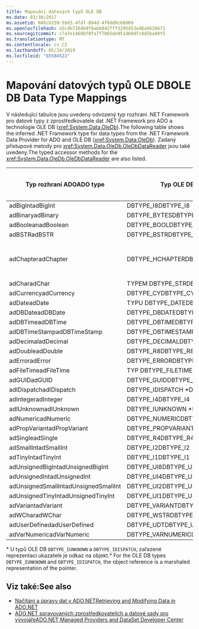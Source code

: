 ```yaml
---
title: Mapování datových typů OLE DB
ms.date: 03/30/2017
ms.assetid: 04bcb259-59d3-4fd7-894d-4f0dd0c68069
ms.openlocfilehash: a5c4b7264b9f8abb842fff3295d53ed8ab626671
ms.sourcegitcommit: c7a7e1468bf0fa7f7065de951d60dfc8d5ba89f5
ms.translationtype: MT
ms.contentlocale: cs-CZ
ms.lasthandoff: 05/14/2019
ms.locfileid: "65584522"
---
```

# <a name="ole-db-data-type-mappings"></a><span data-ttu-id="d23c6-102">Mapování datových typů OLE DB</span><span class="sxs-lookup"><span data-stu-id="d23c6-102">OLE DB Data Type Mappings</span></span>
<span data-ttu-id="d23c6-103">V následující tabulce jsou uvedeny odvozený typ rozhraní .NET Framework pro datové typy z zprostředkovatele dat .NET Framework pro ADO a technologie OLE DB (<xref:System.Data.OleDb>).</span><span class="sxs-lookup"><span data-stu-id="d23c6-103">The following table shows the inferred .NET Framework type for data types from the .NET Framework Data Provider for ADO and OLE DB (<xref:System.Data.OleDb>).</span></span> <span data-ttu-id="d23c6-104">Zadaný přístupové metody pro <xref:System.Data.OleDb.OleDbDataReader> jsou také uvedeny.</span><span class="sxs-lookup"><span data-stu-id="d23c6-104">The typed accessor methods for the <xref:System.Data.OleDb.OleDbDataReader> are also listed.</span></span>  
  
|<span data-ttu-id="d23c6-105">Typ rozhraní ADO</span><span class="sxs-lookup"><span data-stu-id="d23c6-105">ADO type</span></span>|<span data-ttu-id="d23c6-106">Typ OLE DB</span><span class="sxs-lookup"><span data-stu-id="d23c6-106">OLE DB type</span></span>|<span data-ttu-id="d23c6-107">Typ rozhraní .NET Framework</span><span class="sxs-lookup"><span data-stu-id="d23c6-107">.NET Framework type</span></span>|<span data-ttu-id="d23c6-108">Zadaný přístupový objekt rozhraní .NET framework</span><span class="sxs-lookup"><span data-stu-id="d23c6-108">.NET Framework typed accessor</span></span>|  
|--------------|-----------------|----------------------------------------------------------------------|--------------------------------------------------------------------------------|  
|<span data-ttu-id="d23c6-109">adBigInt</span><span class="sxs-lookup"><span data-stu-id="d23c6-109">adBigInt</span></span>|<span data-ttu-id="d23c6-110">DBTYPE_I8</span><span class="sxs-lookup"><span data-stu-id="d23c6-110">DBTYPE_I8</span></span>|<span data-ttu-id="d23c6-111">Int64</span><span class="sxs-lookup"><span data-stu-id="d23c6-111">Int64</span></span>|<span data-ttu-id="d23c6-112">GetInt64()</span><span class="sxs-lookup"><span data-stu-id="d23c6-112">GetInt64()</span></span>|  
|<span data-ttu-id="d23c6-113">adBinary</span><span class="sxs-lookup"><span data-stu-id="d23c6-113">adBinary</span></span>|<span data-ttu-id="d23c6-114">DBTYPE_BYTES</span><span class="sxs-lookup"><span data-stu-id="d23c6-114">DBTYPE_BYTES</span></span>|<span data-ttu-id="d23c6-115">Byte[]</span><span class="sxs-lookup"><span data-stu-id="d23c6-115">Byte[]</span></span>|<span data-ttu-id="d23c6-116">GetBytes()</span><span class="sxs-lookup"><span data-stu-id="d23c6-116">GetBytes()</span></span>|  
|<span data-ttu-id="d23c6-117">adBoolean</span><span class="sxs-lookup"><span data-stu-id="d23c6-117">adBoolean</span></span>|<span data-ttu-id="d23c6-118">DBTYPE_BOOL</span><span class="sxs-lookup"><span data-stu-id="d23c6-118">DBTYPE_BOOL</span></span>|<span data-ttu-id="d23c6-119">Boolean</span><span class="sxs-lookup"><span data-stu-id="d23c6-119">Boolean</span></span>|<span data-ttu-id="d23c6-120">GetBoolean()</span><span class="sxs-lookup"><span data-stu-id="d23c6-120">GetBoolean()</span></span>|  
|<span data-ttu-id="d23c6-121">adBSTR</span><span class="sxs-lookup"><span data-stu-id="d23c6-121">adBSTR</span></span>|<span data-ttu-id="d23c6-122">DBTYPE_BSTR</span><span class="sxs-lookup"><span data-stu-id="d23c6-122">DBTYPE_BSTR</span></span>|<span data-ttu-id="d23c6-123">String</span><span class="sxs-lookup"><span data-stu-id="d23c6-123">String</span></span>|<span data-ttu-id="d23c6-124">GetString()</span><span class="sxs-lookup"><span data-stu-id="d23c6-124">GetString()</span></span>|  
|<span data-ttu-id="d23c6-125">adChapter</span><span class="sxs-lookup"><span data-stu-id="d23c6-125">adChapter</span></span>|<span data-ttu-id="d23c6-126">DBTYPE_HCHAPTER</span><span class="sxs-lookup"><span data-stu-id="d23c6-126">DBTYPE_HCHAPTER</span></span>|<span data-ttu-id="d23c6-127">Podporují `DataReader`.</span><span class="sxs-lookup"><span data-stu-id="d23c6-127">Supported through the `DataReader`.</span></span> <span data-ttu-id="d23c6-128">Zobrazit [načítání dat pomocí čtečky dat](../../../../docs/framework/data/adonet/retrieving-data-using-a-datareader.md).</span><span class="sxs-lookup"><span data-stu-id="d23c6-128">See [Retrieving Data Using a DataReader](../../../../docs/framework/data/adonet/retrieving-data-using-a-datareader.md).</span></span>|<span data-ttu-id="d23c6-129">GetValue()</span><span class="sxs-lookup"><span data-stu-id="d23c6-129">GetValue()</span></span>|  
|<span data-ttu-id="d23c6-130">adChar</span><span class="sxs-lookup"><span data-stu-id="d23c6-130">adChar</span></span>|<span data-ttu-id="d23c6-131">TYPEM DBTYPE_STR</span><span class="sxs-lookup"><span data-stu-id="d23c6-131">DBTYPE_STR</span></span>|<span data-ttu-id="d23c6-132">String</span><span class="sxs-lookup"><span data-stu-id="d23c6-132">String</span></span>|<span data-ttu-id="d23c6-133">GetString()</span><span class="sxs-lookup"><span data-stu-id="d23c6-133">GetString()</span></span>|  
|<span data-ttu-id="d23c6-134">adCurrency</span><span class="sxs-lookup"><span data-stu-id="d23c6-134">adCurrency</span></span>|<span data-ttu-id="d23c6-135">DBTYPE_CY</span><span class="sxs-lookup"><span data-stu-id="d23c6-135">DBTYPE_CY</span></span>|<span data-ttu-id="d23c6-136">Desetinné číslo</span><span class="sxs-lookup"><span data-stu-id="d23c6-136">Decimal</span></span>|<span data-ttu-id="d23c6-137">GetDecimal()</span><span class="sxs-lookup"><span data-stu-id="d23c6-137">GetDecimal()</span></span>|  
|<span data-ttu-id="d23c6-138">adDate</span><span class="sxs-lookup"><span data-stu-id="d23c6-138">adDate</span></span>|<span data-ttu-id="d23c6-139">TYPU DBTYPE_DATE</span><span class="sxs-lookup"><span data-stu-id="d23c6-139">DBTYPE_DATE</span></span>|<span data-ttu-id="d23c6-140">DateTime</span><span class="sxs-lookup"><span data-stu-id="d23c6-140">DateTime</span></span>|<span data-ttu-id="d23c6-141">GetDateTime()</span><span class="sxs-lookup"><span data-stu-id="d23c6-141">GetDateTime()</span></span>|  
|<span data-ttu-id="d23c6-142">adDBDate</span><span class="sxs-lookup"><span data-stu-id="d23c6-142">adDBDate</span></span>|<span data-ttu-id="d23c6-143">DBTYPE_DBDATE</span><span class="sxs-lookup"><span data-stu-id="d23c6-143">DBTYPE_DBDATE</span></span>|<span data-ttu-id="d23c6-144">DateTime</span><span class="sxs-lookup"><span data-stu-id="d23c6-144">DateTime</span></span>|<span data-ttu-id="d23c6-145">GetDateTime()</span><span class="sxs-lookup"><span data-stu-id="d23c6-145">GetDateTime()</span></span>|  
|<span data-ttu-id="d23c6-146">adDBTime</span><span class="sxs-lookup"><span data-stu-id="d23c6-146">adDBTime</span></span>|<span data-ttu-id="d23c6-147">DBTYPE_DBTIME</span><span class="sxs-lookup"><span data-stu-id="d23c6-147">DBTYPE_DBTIME</span></span>|<span data-ttu-id="d23c6-148">DateTime</span><span class="sxs-lookup"><span data-stu-id="d23c6-148">DateTime</span></span>|<span data-ttu-id="d23c6-149">GetDateTime()</span><span class="sxs-lookup"><span data-stu-id="d23c6-149">GetDateTime()</span></span>|  
|<span data-ttu-id="d23c6-150">adDBTimeStamp</span><span class="sxs-lookup"><span data-stu-id="d23c6-150">adDBTimeStamp</span></span>|<span data-ttu-id="d23c6-151">DBTYPE_DBTIMESTAMP</span><span class="sxs-lookup"><span data-stu-id="d23c6-151">DBTYPE_DBTIMESTAMP</span></span>|<span data-ttu-id="d23c6-152">DateTime</span><span class="sxs-lookup"><span data-stu-id="d23c6-152">DateTime</span></span>|<span data-ttu-id="d23c6-153">GetDateTime()</span><span class="sxs-lookup"><span data-stu-id="d23c6-153">GetDateTime()</span></span>|  
|<span data-ttu-id="d23c6-154">adDecimal</span><span class="sxs-lookup"><span data-stu-id="d23c6-154">adDecimal</span></span>|<span data-ttu-id="d23c6-155">DBTYPE_DECIMAL</span><span class="sxs-lookup"><span data-stu-id="d23c6-155">DBTYPE_DECIMAL</span></span>|<span data-ttu-id="d23c6-156">Desetinné číslo</span><span class="sxs-lookup"><span data-stu-id="d23c6-156">Decimal</span></span>|<span data-ttu-id="d23c6-157">GetDecimal()</span><span class="sxs-lookup"><span data-stu-id="d23c6-157">GetDecimal()</span></span>|  
|<span data-ttu-id="d23c6-158">adDouble</span><span class="sxs-lookup"><span data-stu-id="d23c6-158">adDouble</span></span>|<span data-ttu-id="d23c6-159">DBTYPE_R8</span><span class="sxs-lookup"><span data-stu-id="d23c6-159">DBTYPE_R8</span></span>|<span data-ttu-id="d23c6-160">Double</span><span class="sxs-lookup"><span data-stu-id="d23c6-160">Double</span></span>|<span data-ttu-id="d23c6-161">GetDouble()</span><span class="sxs-lookup"><span data-stu-id="d23c6-161">GetDouble()</span></span>|  
|<span data-ttu-id="d23c6-162">adError</span><span class="sxs-lookup"><span data-stu-id="d23c6-162">adError</span></span>|<span data-ttu-id="d23c6-163">DBTYPE_ERROR</span><span class="sxs-lookup"><span data-stu-id="d23c6-163">DBTYPE_ERROR</span></span>|<span data-ttu-id="d23c6-164">ExternalException</span><span class="sxs-lookup"><span data-stu-id="d23c6-164">ExternalException</span></span>|<span data-ttu-id="d23c6-165">GetValue()</span><span class="sxs-lookup"><span data-stu-id="d23c6-165">GetValue()</span></span>|  
|<span data-ttu-id="d23c6-166">adFileTime</span><span class="sxs-lookup"><span data-stu-id="d23c6-166">adFileTime</span></span>|<span data-ttu-id="d23c6-167">TYP DBTYPE_FILETIME</span><span class="sxs-lookup"><span data-stu-id="d23c6-167">DBTYPE_FILETIME</span></span>|<span data-ttu-id="d23c6-168">DateTime</span><span class="sxs-lookup"><span data-stu-id="d23c6-168">DateTime</span></span>|<span data-ttu-id="d23c6-169">GetDateTime()</span><span class="sxs-lookup"><span data-stu-id="d23c6-169">GetDateTime()</span></span>|  
|<span data-ttu-id="d23c6-170">adGUID</span><span class="sxs-lookup"><span data-stu-id="d23c6-170">adGUID</span></span>|<span data-ttu-id="d23c6-171">DBTYPE_GUID</span><span class="sxs-lookup"><span data-stu-id="d23c6-171">DBTYPE_GUID</span></span>|<span data-ttu-id="d23c6-172">Guid</span><span class="sxs-lookup"><span data-stu-id="d23c6-172">Guid</span></span>|<span data-ttu-id="d23c6-173">GetGuid()</span><span class="sxs-lookup"><span data-stu-id="d23c6-173">GetGuid()</span></span>|  
|<span data-ttu-id="d23c6-174">adIDispatch</span><span class="sxs-lookup"><span data-stu-id="d23c6-174">adIDispatch</span></span>|<span data-ttu-id="d23c6-175">DBTYPE_IDISPATCH \*</span><span class="sxs-lookup"><span data-stu-id="d23c6-175">DBTYPE_IDISPATCH \*</span></span>|<span data-ttu-id="d23c6-176">Objekt</span><span class="sxs-lookup"><span data-stu-id="d23c6-176">Object</span></span>|<span data-ttu-id="d23c6-177">GetValue()</span><span class="sxs-lookup"><span data-stu-id="d23c6-177">GetValue()</span></span>|  
|<span data-ttu-id="d23c6-178">adInteger</span><span class="sxs-lookup"><span data-stu-id="d23c6-178">adInteger</span></span>|<span data-ttu-id="d23c6-179">DBTYPE_I4</span><span class="sxs-lookup"><span data-stu-id="d23c6-179">DBTYPE_I4</span></span>|<span data-ttu-id="d23c6-180">Int32</span><span class="sxs-lookup"><span data-stu-id="d23c6-180">Int32</span></span>|<span data-ttu-id="d23c6-181">GetInt32()</span><span class="sxs-lookup"><span data-stu-id="d23c6-181">GetInt32()</span></span>|  
|<span data-ttu-id="d23c6-182">adIUnknown</span><span class="sxs-lookup"><span data-stu-id="d23c6-182">adIUnknown</span></span>|<span data-ttu-id="d23c6-183">DBTYPE_IUNKNOWN \*</span><span class="sxs-lookup"><span data-stu-id="d23c6-183">DBTYPE_IUNKNOWN \*</span></span>|<span data-ttu-id="d23c6-184">Objekt</span><span class="sxs-lookup"><span data-stu-id="d23c6-184">Object</span></span>|<span data-ttu-id="d23c6-185">GetValue()</span><span class="sxs-lookup"><span data-stu-id="d23c6-185">GetValue()</span></span>|  
|<span data-ttu-id="d23c6-186">adNumeric</span><span class="sxs-lookup"><span data-stu-id="d23c6-186">adNumeric</span></span>|<span data-ttu-id="d23c6-187">DBTYPE_NUMERIC</span><span class="sxs-lookup"><span data-stu-id="d23c6-187">DBTYPE_NUMERIC</span></span>|<span data-ttu-id="d23c6-188">Desetinné číslo</span><span class="sxs-lookup"><span data-stu-id="d23c6-188">Decimal</span></span>|<span data-ttu-id="d23c6-189">GetDecimal()</span><span class="sxs-lookup"><span data-stu-id="d23c6-189">GetDecimal()</span></span>|  
|<span data-ttu-id="d23c6-190">adPropVariant</span><span class="sxs-lookup"><span data-stu-id="d23c6-190">adPropVariant</span></span>|<span data-ttu-id="d23c6-191">DBTYPE_PROPVARIANT</span><span class="sxs-lookup"><span data-stu-id="d23c6-191">DBTYPE_PROPVARIANT</span></span>|<span data-ttu-id="d23c6-192">Objekt</span><span class="sxs-lookup"><span data-stu-id="d23c6-192">Object</span></span>|<span data-ttu-id="d23c6-193">GetValue()</span><span class="sxs-lookup"><span data-stu-id="d23c6-193">GetValue()</span></span>|  
|<span data-ttu-id="d23c6-194">adSingle</span><span class="sxs-lookup"><span data-stu-id="d23c6-194">adSingle</span></span>|<span data-ttu-id="d23c6-195">DBTYPE_R4</span><span class="sxs-lookup"><span data-stu-id="d23c6-195">DBTYPE_R4</span></span>|<span data-ttu-id="d23c6-196">Single</span><span class="sxs-lookup"><span data-stu-id="d23c6-196">Single</span></span>|<span data-ttu-id="d23c6-197">GetFloat()</span><span class="sxs-lookup"><span data-stu-id="d23c6-197">GetFloat()</span></span>|  
|<span data-ttu-id="d23c6-198">adSmallInt</span><span class="sxs-lookup"><span data-stu-id="d23c6-198">adSmallInt</span></span>|<span data-ttu-id="d23c6-199">DBTYPE_I2</span><span class="sxs-lookup"><span data-stu-id="d23c6-199">DBTYPE_I2</span></span>|<span data-ttu-id="d23c6-200">Int16</span><span class="sxs-lookup"><span data-stu-id="d23c6-200">Int16</span></span>|<span data-ttu-id="d23c6-201">GetInt16()</span><span class="sxs-lookup"><span data-stu-id="d23c6-201">GetInt16()</span></span>|  
|<span data-ttu-id="d23c6-202">adTinyInt</span><span class="sxs-lookup"><span data-stu-id="d23c6-202">adTinyInt</span></span>|<span data-ttu-id="d23c6-203">DBTYPE_I1</span><span class="sxs-lookup"><span data-stu-id="d23c6-203">DBTYPE_I1</span></span>|<span data-ttu-id="d23c6-204">Byte</span><span class="sxs-lookup"><span data-stu-id="d23c6-204">Byte</span></span>|<span data-ttu-id="d23c6-205">GetByte()</span><span class="sxs-lookup"><span data-stu-id="d23c6-205">GetByte()</span></span>|  
|<span data-ttu-id="d23c6-206">adUnsignedBigInt</span><span class="sxs-lookup"><span data-stu-id="d23c6-206">adUnsignedBigInt</span></span>|<span data-ttu-id="d23c6-207">DBTYPE_UI8</span><span class="sxs-lookup"><span data-stu-id="d23c6-207">DBTYPE_UI8</span></span>|<span data-ttu-id="d23c6-208">UInt64</span><span class="sxs-lookup"><span data-stu-id="d23c6-208">UInt64</span></span>|<span data-ttu-id="d23c6-209">GetValue()</span><span class="sxs-lookup"><span data-stu-id="d23c6-209">GetValue()</span></span>|  
|<span data-ttu-id="d23c6-210">adUnsignedInt</span><span class="sxs-lookup"><span data-stu-id="d23c6-210">adUnsignedInt</span></span>|<span data-ttu-id="d23c6-211">DBTYPE_UI4</span><span class="sxs-lookup"><span data-stu-id="d23c6-211">DBTYPE_UI4</span></span>|<span data-ttu-id="d23c6-212">UInt32</span><span class="sxs-lookup"><span data-stu-id="d23c6-212">UInt32</span></span>|<span data-ttu-id="d23c6-213">GetValue()</span><span class="sxs-lookup"><span data-stu-id="d23c6-213">GetValue()</span></span>|  
|<span data-ttu-id="d23c6-214">adUnsignedSmallInt</span><span class="sxs-lookup"><span data-stu-id="d23c6-214">adUnsignedSmallInt</span></span>|<span data-ttu-id="d23c6-215">DBTYPE_UI2</span><span class="sxs-lookup"><span data-stu-id="d23c6-215">DBTYPE_UI2</span></span>|<span data-ttu-id="d23c6-216">UInt16</span><span class="sxs-lookup"><span data-stu-id="d23c6-216">UInt16</span></span>|<span data-ttu-id="d23c6-217">GetValue()</span><span class="sxs-lookup"><span data-stu-id="d23c6-217">GetValue()</span></span>|  
|<span data-ttu-id="d23c6-218">adUnsignedTinyInt</span><span class="sxs-lookup"><span data-stu-id="d23c6-218">adUnsignedTinyInt</span></span>|<span data-ttu-id="d23c6-219">DBTYPE_UI1</span><span class="sxs-lookup"><span data-stu-id="d23c6-219">DBTYPE_UI1</span></span>|<span data-ttu-id="d23c6-220">Byte</span><span class="sxs-lookup"><span data-stu-id="d23c6-220">Byte</span></span>|<span data-ttu-id="d23c6-221">GetByte()</span><span class="sxs-lookup"><span data-stu-id="d23c6-221">GetByte()</span></span>|  
|<span data-ttu-id="d23c6-222">adVariant</span><span class="sxs-lookup"><span data-stu-id="d23c6-222">adVariant</span></span>|<span data-ttu-id="d23c6-223">DBTYPE_VARIANT</span><span class="sxs-lookup"><span data-stu-id="d23c6-223">DBTYPE_VARIANT</span></span>|<span data-ttu-id="d23c6-224">Objekt</span><span class="sxs-lookup"><span data-stu-id="d23c6-224">Object</span></span>|<span data-ttu-id="d23c6-225">GetValue()</span><span class="sxs-lookup"><span data-stu-id="d23c6-225">GetValue()</span></span>|  
|<span data-ttu-id="d23c6-226">adWChar</span><span class="sxs-lookup"><span data-stu-id="d23c6-226">adWChar</span></span>|<span data-ttu-id="d23c6-227">DBTYPE_WSTR</span><span class="sxs-lookup"><span data-stu-id="d23c6-227">DBTYPE_WSTR</span></span>|<span data-ttu-id="d23c6-228">String</span><span class="sxs-lookup"><span data-stu-id="d23c6-228">String</span></span>|<span data-ttu-id="d23c6-229">GetString()</span><span class="sxs-lookup"><span data-stu-id="d23c6-229">GetString()</span></span>|  
|<span data-ttu-id="d23c6-230">adUserDefined</span><span class="sxs-lookup"><span data-stu-id="d23c6-230">adUserDefined</span></span>|<span data-ttu-id="d23c6-231">DBTYPE_UDT</span><span class="sxs-lookup"><span data-stu-id="d23c6-231">DBTYPE_UDT</span></span>|<span data-ttu-id="d23c6-232">Nepodporuje se</span><span class="sxs-lookup"><span data-stu-id="d23c6-232">not supported</span></span>||  
|<span data-ttu-id="d23c6-233">adVarNumeric</span><span class="sxs-lookup"><span data-stu-id="d23c6-233">adVarNumeric</span></span>|<span data-ttu-id="d23c6-234">DBTYPE_VARNUMERIC</span><span class="sxs-lookup"><span data-stu-id="d23c6-234">DBTYPE_VARNUMERIC</span></span>|<span data-ttu-id="d23c6-235">Nepodporuje se</span><span class="sxs-lookup"><span data-stu-id="d23c6-235">not supported</span></span>||  
  
 <span data-ttu-id="d23c6-236">\* U typů OLE DB `DBTYPE_IUNKNOWN` a `DBTYPE_IDISPATCH`, zařazené reprezentaci ukazatele je odkaz na objekt.</span><span class="sxs-lookup"><span data-stu-id="d23c6-236">\* For the OLE DB types `DBTYPE_IUNKNOWN` and `DBTYPE_IDISPATCH`, the object reference is a marshaled representation of the pointer.</span></span>  
  
## <a name="see-also"></a><span data-ttu-id="d23c6-237">Viz také:</span><span class="sxs-lookup"><span data-stu-id="d23c6-237">See also</span></span>

- [<span data-ttu-id="d23c6-238">Načítání a úpravy dat v ADO.NET</span><span class="sxs-lookup"><span data-stu-id="d23c6-238">Retrieving and Modifying Data in ADO.NET</span></span>](../../../../docs/framework/data/adonet/retrieving-and-modifying-data.md)
- [<span data-ttu-id="d23c6-239">ADO.NET spravovaných zprostředkovatelích a datové sady pro vývojáře</span><span class="sxs-lookup"><span data-stu-id="d23c6-239">ADO.NET Managed Providers and DataSet Developer Center</span></span>](https://go.microsoft.com/fwlink/?LinkId=217917)
